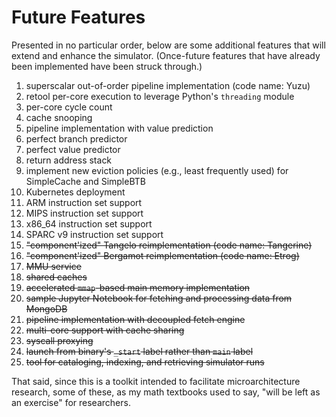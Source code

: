 # Future Features

Presented in no particular order, below are some additional features that will
extend and enhance the simulator. (Once-future features that have already been
implemented have been struck through.)

1. superscalar out-of-order pipeline implementation (code name: Yuzu)
1. retool per-core execution to leverage Python's `threading` module
1. per-core cycle count
1. cache snooping
1. pipeline implementation with value prediction
1. perfect branch predictor
1. perfect value predictor
1. return address stack
1. implement new eviction policies (e.g., least frequently used) for SimpleCache and SimpleBTB
1. Kubernetes deployment
1. ARM instruction set support
1. MIPS instruction set support
1. x86_64 instruction set support
1. SPARC v9 instruction set support
1. ~~"component'ized" Tangelo reimplementation (code name: Tangerine)~~
1. ~~"component'ized" Bergamot reimplementation (code name: Etrog)~~
1. ~~MMU service~~
1. ~~shared caches~~
1. ~~accelerated `mmap`-based main memory implementation~~
1. ~~sample Jupyter Notebook for fetching and processing data from MongoDB~~
1. ~~pipeline implementation with decoupled fetch engine~~
1. ~~multi-core support with cache sharing~~
1. ~~syscall proxying~~
1. ~~launch from binary's `_start` label rather than `main` label~~
1. ~~tool for cataloging, indexing, and retrieving simulator runs~~

That said, since this is a toolkit intended to facilitate microarchitecture
research, some of these, as my math textbooks used to say, "will be left as
an exercise" for researchers.